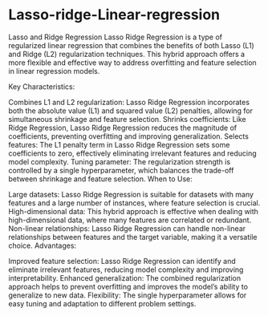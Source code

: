 # Lasso-ridge-Linear-regression

Lasso and Ridge Regression
Lasso Ridge Regression is a type of regularized linear regression that combines the benefits of both Lasso (L1) and Ridge (L2) regularization techniques. This hybrid approach offers a more flexible and effective way to address overfitting and feature selection in linear regression models.

Key Characteristics:

Combines L1 and L2 regularization: Lasso Ridge Regression incorporates both the absolute value (L1) and squared value (L2) penalties, allowing for simultaneous shrinkage and feature selection.
Shrinks coefficients: Like Ridge Regression, Lasso Ridge Regression reduces the magnitude of coefficients, preventing overfitting and improving generalization.
Selects features: The L1 penalty term in Lasso Ridge Regression sets some coefficients to zero, effectively eliminating irrelevant features and reducing model complexity.
Tuning parameter: The regularization strength is controlled by a single hyperparameter, which balances the trade-off between shrinkage and feature selection.
When to Use:

Large datasets: Lasso Ridge Regression is suitable for datasets with many features and a large number of instances, where feature selection is crucial.
High-dimensional data: This hybrid approach is effective when dealing with high-dimensional data, where many features are correlated or redundant.
Non-linear relationships: Lasso Ridge Regression can handle non-linear relationships between features and the target variable, making it a versatile choice.
Advantages:

Improved feature selection: Lasso Ridge Regression can identify and eliminate irrelevant features, reducing model complexity and improving interpretability.
Enhanced generalization: The combined regularization approach helps to prevent overfitting and improves the model’s ability to generalize to new data.
Flexibility: The single hyperparameter allows for easy tuning and adaptation to different problem settings.
